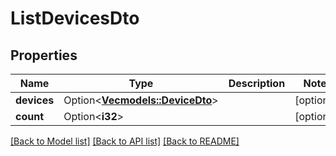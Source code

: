 # ListDevicesDto

## Properties

Name | Type | Description | Notes
------------ | ------------- | ------------- | -------------
**devices** | Option<[**Vec<models::DeviceDto>**](DeviceDTO.md)> |  | [optional]
**count** | Option<**i32**> |  | [optional]

[[Back to Model list]](../README.md#documentation-for-models) [[Back to API list]](../README.md#documentation-for-api-endpoints) [[Back to README]](../README.md)


